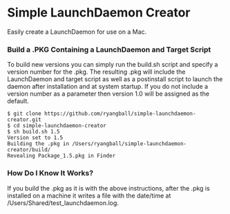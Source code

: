 # Simple LaunchDaemon Creator
Easily create a LaunchDaemon for use on a Mac.

### Build a .PKG Containing a LaunchDaemon and Target Script
To build new versions you can simply run the build.sh script and specify a version number for the .pkg. The resulting .pkg will include the LaunchDaemon and target script as well as a postinstall script to launch the daemon after installation and at system startup. If you do not include a version number as a parameter then version 1.0 will be assigned as the default.
```
$ git clone https://github.com/ryangball/simple-launchdaemon-creator.git
$ cd simple-launchdaemon-creator
$ sh build.sh 1.5
Version set to 1.5
Building the .pkg in /Users/ryangball/simple-launchdaemon-creator/build/
Revealing Package_1.5.pkg in Finder
```

### How Do I Know It Works?
If you build the .pkg as it is with the above instructions, after the .pkg is installed on a machine it writes a file with the date/time at /Users/Shared/test_launchdaemon.log.